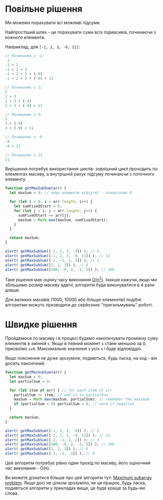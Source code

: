 # Повільне рішення

Ми можемо порахувати всі можливі підсуми.

Найпростіший шлях - це порахувати суми всіх підмасивів, починаючи з кожного елемента.

Наприклад, для `[-1, 2, 3, -9, 11]`:

```js no-beautify
// Починаємо з -1:
-1
-1 + 2
-1 + 2 + 3
-1 + 2 + 3 + (-9)
-1 + 2 + 3 + (-9) + 11

// Починаємо з 2:
2
2 + 3
2 + 3 + (-9)
2 + 3 + (-9) + 11

// Починаємо з 3:
3
3 + (-9)
3 + (-9) + 11

// Починаємо з -9
-9
-9 + 11

// Починаємо з 11
11
```

Вирішення потребує використання циклів: зовнішний цикл проходить по елементах масиву, а внутрішній рахує підсуму починаючи з поточного елементу.

```js run
function getMaxSubSum(arr) {
  let maxSum = 0; // якщо елементи відсутні - повертаємо 0

  for (let i = 0; i < arr.length; i++) {
    let sumFixedStart = 0;
    for (let j = i; j < arr.length; j++) {
      sumFixedStart += arr[j];
      maxSum = Math.max(maxSum, sumFixedStart);
    }
  }

  return maxSum;
}

alert( getMaxSubSum([-1, 2, 3, -9]) ); // 5
alert( getMaxSubSum([-1, 2, 3, -9, 11]) ); // 11
alert( getMaxSubSum([-2, -1, 1, 2]) ); // 3
alert( getMaxSubSum([1, 2, 3]) ); // 6
alert( getMaxSubSum([100, -9, 2, -3, 5]) ); // 100
```

Таке рішення має оцінку часу виконання [O(n<sup>2</sup>)](https://uk.wikipedia.org/wiki/Нотація_Ландау). Інакше кажучи, якщо ми збільшимо розмір масиву вдвічі, алгоритм буде виконуватися в 4 рази довше.

Для великих масивів (1000, 10000 або більше елементів) подібні алгоритми можуть призводити до серйозних "пригальмувань" роботі.

# Швидке рішення

Пройдемося по масиву і в процесі будемо накопичувати проміжну суму елементів в змінній `s`. Якщо в певний момент `s` стане меншою за 0, присвоїмо `s=0`. Максимальне значення з усіх `s` і буде відповіддю.

Якщо пояснення не дуже зрозуміле, подивіться, будь ласка, на код - він досить лаконічний:

```js run demo
function getMaxSubSum(arr) {
  let maxSum = 0;
  let partialSum = 0;

  for (let item of arr) { // for each item of arr
    partialSum += item; // add it to partialSum
    maxSum = Math.max(maxSum, partialSum); // remember the maximum
    if (partialSum < 0) partialSum = 0; // zero if negative
  }

  return maxSum;
}

alert( getMaxSubSum([-1, 2, 3, -9]) ); // 5
alert( getMaxSubSum([-1, 2, 3, -9, 11]) ); // 11
alert( getMaxSubSum([-2, -1, 1, 2]) ); // 3
alert( getMaxSubSum([100, -9, 2, -3, 5]) ); // 100
alert( getMaxSubSum([1, 2, 3]) ); // 6
alert( getMaxSubSum([-1, -2, -3]) ); // 0
```

Цей алгоритм потребує рівно один прохід по масиву, його оціночний час виконання -  O(n).

Ви можете дізнатися більше про цей алгоритм тут: [Maximum subarray problem](http://en.wikipedia.org/wiki/Maximum_subarray_problem). Якщо досі не цілком зрозуміло, як це працює, будь ласка, подивіться алгоритм у прикладах вище, це буде краще за будь-які слова.
